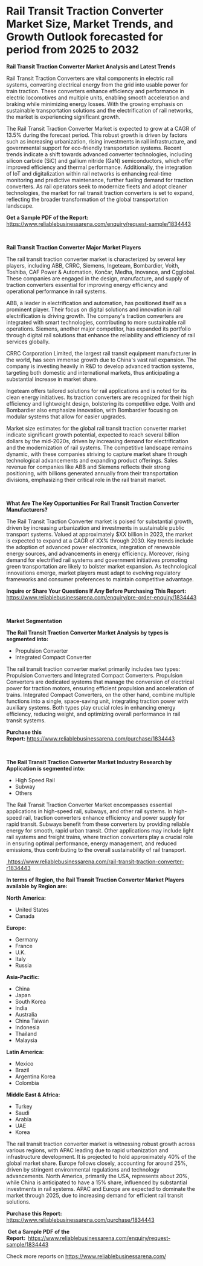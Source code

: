 <p><h1>Rail Transit Traction Converter Market Size, Market Trends, and Growth Outlook forecasted for period from 2025 to 2032</h1></p><p><strong>Rail Transit Traction Converter Market Analysis and Latest Trends</strong></p>
<p><p>Rail Transit Traction Converters are vital components in electric rail systems, converting electrical energy from the grid into usable power for train traction. These converters enhance efficiency and performance in electric locomotives and multiple units, enabling smooth acceleration and braking while minimizing energy losses. With the growing emphasis on sustainable transportation solutions and the electrification of rail networks, the market is experiencing significant growth.</p><p>The Rail Transit Traction Converter Market is expected to grow at a CAGR of 13.5% during the forecast period. This robust growth is driven by factors such as increasing urbanization, rising investments in rail infrastructure, and governmental support for eco-friendly transportation systems. Recent trends indicate a shift towards advanced converter technologies, including silicon carbide (SiC) and gallium nitride (GaN) semiconductors, which offer improved efficiency and thermal performance. Additionally, the integration of IoT and digitalization within rail networks is enhancing real-time monitoring and predictive maintenance, further fueling demand for traction converters. As rail operators seek to modernize fleets and adopt cleaner technologies, the market for rail transit traction converters is set to expand, reflecting the broader transformation of the global transportation landscape.</p></p>
<p><strong>Get a Sample PDF of the Report:&nbsp;</strong> <a href="https://www.reliablebusinessarena.com/enquiry/request-sample/1834443?utm_campaign=2279&utm_medium=2&utm_source=Github&utm_content=ia&utm_term=14022025&utm_id=rail-transit-traction-converter">https://www.reliablebusinessarena.com/enquiry/request-sample/1834443</a></p>
<p>&nbsp;</p>
<p><strong>Rail Transit Traction Converter Major Market Players</strong></p>
<p><p>The rail transit traction converter market is characterized by several key players, including ABB, CRRC, Siemens, Ingeteam, Bombardier, Voith, Toshiba, CAF Power & Automation, Končar, Medha, Inovance, and Cgglobal. These companies are engaged in the design, manufacture, and supply of traction converters essential for improving energy efficiency and operational performance in rail systems.</p><p>ABB, a leader in electrification and automation, has positioned itself as a prominent player. Their focus on digital solutions and innovation in rail electrification is driving growth. The company's traction converters are integrated with smart technologies, contributing to more sustainable rail operations. Siemens, another major competitor, has expanded its portfolio through digital rail solutions that enhance the reliability and efficiency of rail services globally.</p><p>CRRC Corporation Limited, the largest rail transit equipment manufacturer in the world, has seen immense growth due to China's vast rail expansion. The company is investing heavily in R&D to develop advanced traction systems, targeting both domestic and international markets, thus anticipating a substantial increase in market share.</p><p>Ingeteam offers tailored solutions for rail applications and is noted for its clean energy initiatives. Its traction converters are recognized for their high efficiency and lightweight design, bolstering its competitive edge. Voith and Bombardier also emphasize innovation, with Bombardier focusing on modular systems that allow for easier upgrades.</p><p>Market size estimates for the global rail transit traction converter market indicate significant growth potential, expected to reach several billion dollars by the mid-2020s, driven by increasing demand for electrification and the modernization of rail systems. The competitive landscape remains dynamic, with these companies striving to capture market share through technological advancements and expanding product offerings. Sales revenue for companies like ABB and Siemens reflects their strong positioning, with billions generated annually from their transportation divisions, emphasizing their critical role in the rail transit market.</p></p>
<p>&nbsp;</p>
<p><strong>What Are The Key Opportunities For Rail Transit Traction Converter Manufacturers?</strong></p>
<p><p>The Rail Transit Traction Converter market is poised for substantial growth, driven by increasing urbanization and investments in sustainable public transport systems. Valued at approximately $XX billion in 2023, the market is expected to expand at a CAGR of XX% through 2030. Key trends include the adoption of advanced power electronics, integration of renewable energy sources, and advancements in energy efficiency. Moreover, rising demand for electrified rail systems and government initiatives promoting green transportation are likely to bolster market expansion. As technological innovations emerge, market players must adapt to evolving regulatory frameworks and consumer preferences to maintain competitive advantage.</p></p>
<p><strong>Inquire or Share Your Questions If Any Before Purchasing This Report:</strong> <a href="https://www.reliablebusinessarena.com/enquiry/pre-order-enquiry/1834443?utm_campaign=2279&utm_medium=2&utm_source=Github&utm_content=ia&utm_term=14022025&utm_id=rail-transit-traction-converter">https://www.reliablebusinessarena.com/enquiry/pre-order-enquiry/1834443</a></p>
<p>&nbsp;</p>
<p><strong>Market Segmentation</strong></p>
<p><strong>The Rail Transit Traction Converter Market Analysis by types is segmented into:</strong></p>
<p><ul><li>Propulsion Converter</li><li>Integrated Compact Converter</li></ul></p>
<p><p>The rail transit traction converter market primarily includes two types: Propulsion Converters and Integrated Compact Converters. Propulsion Converters are dedicated systems that manage the conversion of electrical power for traction motors, ensuring efficient propulsion and acceleration of trains. Integrated Compact Converters, on the other hand, combine multiple functions into a single, space-saving unit, integrating traction power with auxiliary systems. Both types play crucial roles in enhancing energy efficiency, reducing weight, and optimizing overall performance in rail transit systems.</p></p>
<p><strong>Purchase this Report:&nbsp;</strong><a href="https://www.reliablebusinessarena.com/purchase/1834443?utm_campaign=2279&utm_medium=2&utm_source=Github&utm_content=ia&utm_term=14022025&utm_id=rail-transit-traction-converter">https://www.reliablebusinessarena.com/purchase/1834443</a></p>
<p>&nbsp;</p>
<p><strong>The Rail Transit Traction Converter Market Industry Research by Application is segmented into:</strong></p>
<p><ul><li>High Speed Rail</li><li>Subway</li><li>Others</li></ul></p>
<p><p>The Rail Transit Traction Converter Market encompasses essential applications in high-speed rail, subways, and other rail systems. In high-speed rail, traction converters enhance efficiency and power supply for rapid transit. Subways benefit from these converters by providing reliable energy for smooth, rapid urban transit. Other applications may include light rail systems and freight trains, where traction converters play a crucial role in ensuring optimal performance, energy management, and reduced emissions, thus contributing to the overall sustainability of rail transport.</p></p>
<p><a href="https://www.reliablebusinessarena.com/rail-transit-traction-converter-r1834443?utm_campaign=2279&utm_medium=2&utm_source=Github&utm_content=ia&utm_term=14022025&utm_id=rail-transit-traction-converter">&nbsp;https://www.reliablebusinessarena.com/rail-transit-traction-converter-r1834443</a></p>
<p><strong>In terms of Region, the Rail Transit Traction Converter Market Players available by Region are:</strong></p>
<p>
    <p> <strong> North America: </strong>
        <ul>
            <li>United States</li>
            <li>Canada</li>
        </ul>
        </p> 
    <p> <strong> Europe: </strong>
        <ul>
            <li>Germany</li>
            <li>France</li>
            <li>U.K.</li>
            <li>Italy</li>
            <li>Russia</li>
        </ul>
        </p> 
    <p> <strong> Asia-Pacific: </strong>
        <ul>
            <li>China</li>
            <li>Japan</li>
            <li>South Korea</li>
            <li>India</li>
            <li>Australia</li>
            <li>China Taiwan</li>
            <li>Indonesia</li>
            <li>Thailand</li>
            <li>Malaysia</li>
        </ul>
        </p> 
    <p> <strong> Latin America: </strong>
        <ul>
            <li>Mexico</li>
            <li>Brazil</li>
            <li>Argentina Korea</li>
            <li>Colombia</li>
        </ul>
        </p> 
    <p> <strong> Middle East & Africa: </strong>
        <ul>
            <li>Turkey</li>
            <li>Saudi</li>
            <li>Arabia</li>
            <li>UAE</li>
            <li>Korea</li>
        </ul>
    </p>
    </p>
<p><p>The rail transit traction converter market is witnessing robust growth across various regions, with APAC leading due to rapid urbanization and infrastructure development. It is projected to hold approximately 40% of the global market share. Europe follows closely, accounting for around 25%, driven by stringent environmental regulations and technology advancements. North America, primarily the USA, represents about 20%, while China is anticipated to have a 15% share, influenced by substantial investments in rail systems. APAC and Europe are expected to dominate the market through 2025, due to increasing demand for efficient rail transit solutions.</p></p>
<p><strong>Purchase this Report: </strong><a href="https://www.reliablebusinessarena.com/purchase/1834443?utm_campaign=2279&utm_medium=2&utm_source=Github&utm_content=ia&utm_term=14022025&utm_id=rail-transit-traction-converter">https://www.reliablebusinessarena.com/purchase/1834443</a></p>
<p>&nbsp;<strong>Get a Sample PDF of the Report:&nbsp;&nbsp;</strong><a href="https://www.reliablebusinessarena.com/enquiry/request-sample/1834443?utm_campaign=2279&utm_medium=2&utm_source=Github&utm_content=ia&utm_term=14022025&utm_id=rail-transit-traction-converter">https://www.reliablebusinessarena.com/enquiry/request-sample/1834443</a></p>
<p><strong></strong></p>
<p>Check more reports on <a href="https://www.reliablebusinessarena.com/?utm_campaign=2279&utm_medium=2&utm_source=Github&utm_content=ia&utm_term=14022025&utm_id=rail-transit-traction-converter">https://www.reliablebusinessarena.com/</a></p>